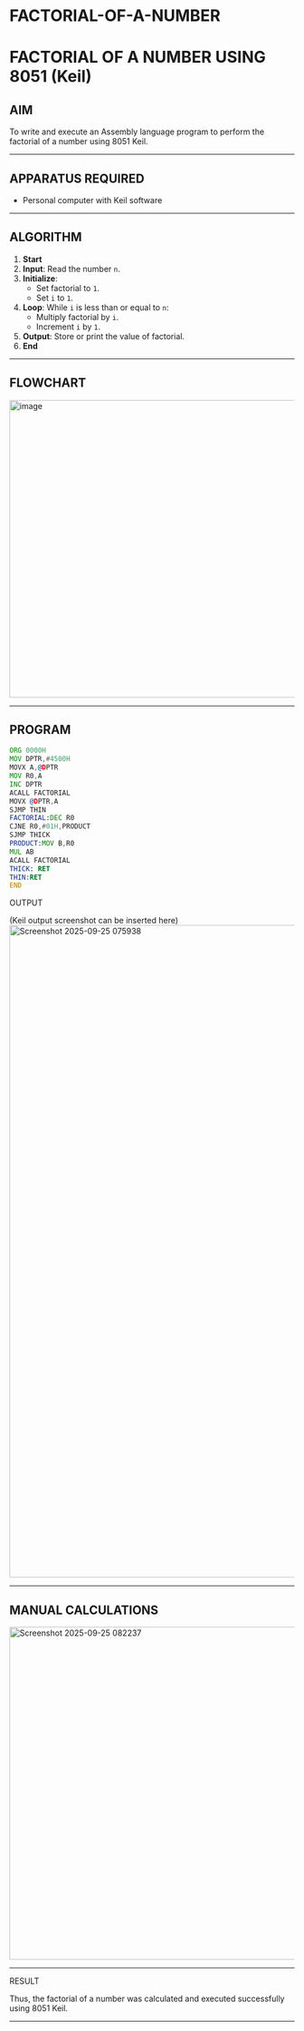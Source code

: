 # FACTORIAL-OF-A-NUMBER
# FACTORIAL OF A NUMBER USING 8051 (Keil)

## AIM
To write and execute an Assembly language program to perform the factorial of a number using 8051 Keil.

---

## APPARATUS REQUIRED
- Personal computer with Keil software

---

## ALGORITHM
1. **Start**
2. **Input**: Read the number `n`.
3. **Initialize**:
   - Set factorial to `1`.
   - Set `i` to `1`.
4. **Loop**: While `i` is less than or equal to `n`:
   - Multiply factorial by `i`.
   - Increment `i` by `1`.
5. **Output**: Store or print the value of factorial.
6. **End**

---

## FLOWCHART
<img width="506" height="525" alt="image" src="https://github.com/user-attachments/assets/f3b47187-6f0f-490c-8704-f2973cb2b276" />


---

## PROGRAM
```asm
ORG 0000H
MOV DPTR,#4500H
MOVX A,@DPTR
MOV R0,A
INC DPTR
ACALL FACTORIAL
MOVX @DPTR,A
SJMP THIN
FACTORIAL:DEC R0
CJNE R0,#01H,PRODUCT
SJMP THICK
PRODUCT:MOV B,R0
MUL AB
ACALL FACTORIAL
THICK: RET
THIN:RET
END

```
OUTPUT

(Keil output screenshot can be inserted here)
<img width="1919" height="1151" alt="Screenshot 2025-09-25 075938" src="https://github.com/user-attachments/assets/142ebba8-8d69-4242-82cb-9f3cad4fb584" />


---
MANUAL CALCULATIONS
---
<img width="596" height="587" alt="Screenshot 2025-09-25 082237" src="https://github.com/user-attachments/assets/9122545e-8e79-4673-b380-37c51b5c3e3e" />




---

RESULT

Thus, the factorial of a number was calculated and executed successfully using 8051 Keil.

---


